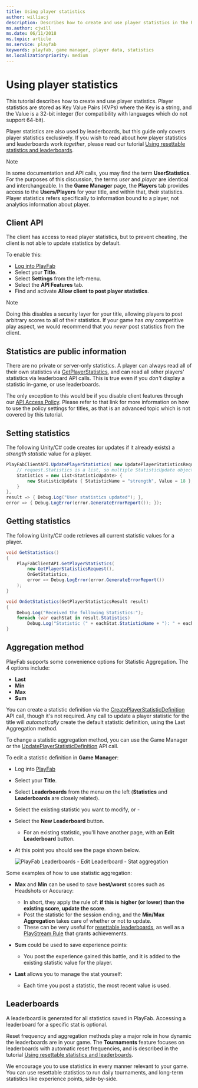 ```yaml
---
title: Using player statistics
author: williacj
description: Describes how to create and use player statistics in the PlayFab Game Manager.
ms.author: cjwill
ms.date: 06/11/2018
ms.topic: article
ms.service: playfab
keywords: playfab, game manager, player data, statistics
ms.localizationpriority: medium
---
```


# Using player statistics

This tutorial describes how to create and use player statistics. Player statistics are stored as Key Value Pairs (KVPs) where the Key is a string, and the Value is a 32-bit integer (for compatibility with languages which do not support 64-bit).

Player statistics are also used by leaderboards, but this guide only covers player statistics exclusively. If you wish to read about how player statistics and leaderboards work *together*, please read our tutorial [Using resettable statistics and leaderboards](../../social/tournaments-leaderboards/using-resettable-statistics-and-leaderboards.md).

> [!NOTE]
> In some documentation and API calls, you may find the term **UserStatistics**. For the purposes of this discussion, the terms *user* and *player* are identical and interchangeable. In the **Game Manager** page, the **Players** tab provides access to the **Users/Players** for your title, and within that, their statistics. Player statistics refers specifically to information bound to a player, not analytics information about player.

## Client API

The client has access to read player statistics, but to prevent cheating, the client is not able to update statistics by default.

To enable this:

- [Log into PlayFab](https://developer.playfab.com/en-us/my-games)
- Select your **Title**.
- Select **Settings** from the left-menu.
- Select the **API Features** tab.
- Find and activate **Allow client to post player statistics**.

> [!NOTE]
> Doing this disables a security layer for your title, allowing players to post arbitrary scores to all of their statistics. If your game has *any* competitive play aspect, we would recommend that you *never* post statistics from the client.

## Statistics are public information

There are no private or server-only statistics. A player can always read all of their own statistics via [GetPlayerStatistics](xref:titleid.playfabapi.com.client.playerdatamanagement.getplayerstatistics), and  can read all other players' statistics via leaderboard API calls. This is true even if you *don't* display a statistic in-game, or use leaderboards.

The only exception to this would be if you disable client features through our [API Access Policy](../../../api-references/api-access-policy.md). Please refer to that link for more information on how to use the policy settings for titles, as that is an advanced topic which is not covered by this tutorial.

## Setting statistics

The following Unity/C# code creates (or updates if it already exists) a *strength statistic* value for a player.

```csharp
PlayFabClientAPI.UpdatePlayerStatistics( new UpdatePlayerStatisticsRequest {
    // request.Statistics is a list, so multiple StatisticUpdate objects can be defined if required.
    Statistics = new List<StatisticUpdate> {
        new StatisticUpdate { StatisticName = "strength", Value = 18 },
    }
},
result => { Debug.Log("User statistics updated"); },
error => { Debug.LogError(error.GenerateErrorReport()); });
```

## Getting statistics

The following Unity/C# code retrieves all current statistic values for a player.

```csharp
void GetStatistics()
{
    PlayFabClientAPI.GetPlayerStatistics(
        new GetPlayerStatisticsRequest(),
        OnGetStatistics,
        error => Debug.LogError(error.GenerateErrorReport())
    );
}

void OnGetStatistics(GetPlayerStatisticsResult result)
{
    Debug.Log("Received the following Statistics:");
    foreach (var eachStat in result.Statistics)
        Debug.Log("Statistic (" + eachStat.StatisticName + "): " + eachStat.Value);
}
```

## Aggregation method

PlayFab supports some convenience options for Statistic Aggregation. The 4 options include:

- **Last**
- **Min**
- **Max**
- **Sum**

You can create a statistic definition via the [CreatePlayerStatisticDefinition](xref:titleid.playfabapi.com.admin.playerdatamanagement.createplayerstatisticdefinition) API call, though it's not required. Any call to update a player statistic for the title will *automatically* create the default statistic definition, using the Last Aggregation method.

To change a statistic aggregation method, you can use the Game Manager or the [UpdatePlayerStatisticDefinition](xref:titleid.playfabapi.com.admin.playerdatamanagement.updateplayerstatisticdefinition) API call.

To edit a statistic definition in **Game Manager**:

- Log into [PlayFab](https://developer.playfab.com/en-us/my-games)
- Select your **Title**.
- Select **Leaderboards** from the menu on the left (**Statistics** and **Leaderboards** are closely related).
- Select the existing statistic you want to modify, or -
- Select the **New Leaderboard** button.
  - For an existing statistic, you'll have another page, with an **Edit Leaderboard** button.

- At this point you should see the page shown below.

  ![PlayFab Leaderboards - Edit Leaderboard - Stat aggregation](media/tutorials/playfab-edit-leaderboard-stat-aggregation.png)  

Some examples of how to use statistic aggregation:

- **Max** and **Min** can be used to save **best/worst** scores such as Headshots or Accuracy:
  - In short, they apply the rule of: **if this is higher (or lower) than the existing score, update the score**.
  - Post the statistic for the session ending, and the **Min/Max Aggregation** takes care of whether or not to update.
  - These can be very useful for [resettable leaderboards](../../social/tournaments-leaderboards/using-resettable-statistics-and-leaderboards.md), as well as a [PlayStream Rule](https://playfab.com/introducing-playstream/) that grants achievements.

- **Sum** could be used to save experience points:
  - You post the experience gained this battle, and it is added to the existing statistic value for the player.

- **Last** allows you to manage the stat yourself:
  - Each time you post a statistic, the most recent value is used.

## Leaderboards

A leaderboard is generated for all statistics saved in PlayFab. Accessing a leaderboard for a specific stat is optional.

Reset frequency and aggregation methods play a major role in how dynamic the leaderboards are in your game. The **Tournaments** feature focuses on leaderboards with automatic reset frequencies, and is described in the tutorial [Using resettable statistics and leaderboards](../../social/tournaments-leaderboards/using-resettable-statistics-and-leaderboards.md).

We encourage you to use statistics in every manner relevant to your game. You can use resettable statistics to run daily tournaments, and long-term statistics like experience points, side-by-side.
